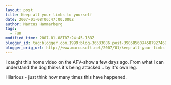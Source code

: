 ```yaml
---
layout: post
title: Keep all your limbs to yourself
date: 2007-01-08T06:47:00.000Z
author: Marcus Hammarberg
tags:
  - Fun
modified_time: 2007-01-08T07:24:45.133Z
blogger_id: tag:blogger.com,1999:blog-36533086.post-3905856074587927469
blogger_orig_url: http://www.marcusoft.net/2007/01/keep-all-your-limbs-to-yourself.html
---
```


I caught this home video on the AFV-show a few days ago. From
what I can understand the dog thinks it's being attacked... by it's own
leg.

Hilarious - just think how many times this have happened.
